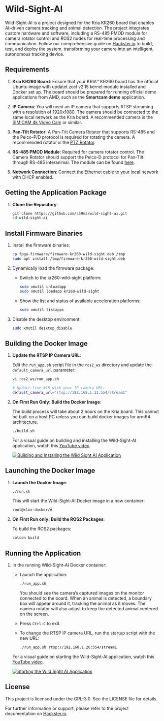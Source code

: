 # Wild-Sight-AI

Wild-Sight-AI is a project designed for the Kria KR260 board that enables AI-driven camera tracking and animal detection. The project integrates custom hardware and software, including a RS-485 PMOD module for camera rotator control and ROS2 nodes for real-time processing and communication. Follow our comprehensive guide on [Hackster.io](https://www.hackster.io/matjaz4/wildsight-ai-real-time-human-wildlife-conflict-detection-ff65fa) to build, test, and deploy the system, transforming your camera into an intelligent, autonomous tracking device.

## Requirements

1. **Kria KR260 Board**: Ensure that your KRIA™ KR260 board has the official Ubuntu image with updatet zocl v2.15 kernel module installed and Docker set up. The board should be prepared for running official demo applications from AMD, such as the **Smartcam demo** application.

2. **IP Camera**: You will need an IP camera that supports RTSP streaming with a resolution of 1920x1080. The camera should be connected to the same local network as the Kria board. A recommended camera is the [SIMICAM 4k Video Cam](https://a.aliexpress.com/_EznpRub) or similar.

3. **Pan-Tilt Rotator**: A Pan-Tilt Camera Rotator that supports RS-485 and the Pelco-P/D protocol is required for rotating the camera. A recommended rotator is the [PTZ Rotator](https://a.aliexpress.com/_EvhGQMB).

4. **RS-485 PMOD Module**: Required for camera rotator control. The Camera Rotator should support the Pelco-D protocol for Pan-Tilt through RS-485 interanimal. The module can be found [here](https://github.com/s59mz/kicad-pmod_rs485).

5. **Network Connection**: Connect the Ethernet cable to your local network with DHCP enabled.

## Getting the Application Package

1. **Clone the Repository**:

    ```bash
    git clone https://github.com/s59mz/wild-sight-ai.git
    cd wild-sight-ai
    ```

## Install Firmware Binaries

1. Install the firmware binaries:

    ```bash
    cp fpga-firmware/firmware-kr260-wild-sight.deb /tmp
    sudo apt install /tmp/firmware-kr260-wild-sight.deb
    ```

2. Dynamically load the firmware package:

    * Switch to the kr260-wild-sight platform:

      ```bash
      sudo xmutil unloadapp
      sudo xmutil loadapp kr260-wild-sight
      ```
    
    * Show the list and status of available acceleration platforms:

      ```bash
      sudo xmutil listapps
      ```

3. Disable the desktop environment:

      ```bash
      sudo xmutil desktop_disable
      ```

## Building the Docker Image

1. **Update the RTSP IP Camera URL**:

    Edit the `run_app.sh` script file in the `ros2_ws` directory and update the `default_camera_url` parameter:

    ```bash
    vi ros2_ws/run_app.sh

    # Update line #18 with your IP camera URL:
    default_camera_url="rtsp://192.168.1.11:554/stream1"
    ```

2. **On First Run Only: Build the Docker Image**:

    The build process will take about 2 hours on the Kria board. This cannot be built on a host PC unless you can build docker images for arm64 architecture.

    ```bash
    ./build.sh
    ```

    For a visual guide on building and installing the Wild-Sight-AI application, watch this [YouTube video](https://www.youtube.com/watch?v=w_0K5YZrkO0).

    [![Building and Installing the Wild Sight AI Application](https://img.youtube.com/vi/w_0K5YZrkO0/hqdefault.jpg)](https://www.youtube.com/watch?v=w_0K5YZrkO0)

## Launching the Docker Image

1. **Launch the Docker Image**:

    ```bash
    ./run.sh
    ```

    This will start the Wild-Sight-AI Docker image in a new container:

    ```bash
    root@xlnx-docker/#
    ```

2. **On First Run only: Build the ROS2 Packages**:

    To build the ROS2 packages:

    ```bash
    colcon build
    ```

## Running the Application

1. In the running Wild-Sight-AI Docker container:

    * Launch the application:

      ```bash
      ./run_app.sh
      ```

      You should see the camera’s captured images on the monitor connected to the board. When an animal is detected, a boundary box will appear around it, tracking the animal as it moves. The camera rotator will also adjust to keep the detected animal centered on the screen.

    * Press `Ctrl-C` to exit.

    * To change the RTSP IP camera URL, run the startup script with the new URL:

      ```bash
      ./run_app.sh rtsp://192.168.1.20:554/stream1
      ```

    For a visual guide on starting the Wild-Sight-AI application, watch this [YouTube video](https://www.youtube.com/watch?v=IakoRX5yPNo).

    [![Starting the Wild Sight AI Application](https://img.youtube.com/vi/IakoRX5yPNo/hqdefault.jpg)](https://www.youtube.com/watch?v=IakoRX5yPNo)

## License

This project is licensed under the GPL-3.0. See the LICENSE file for details.

For further information or support, please refer to the project documentation on [Hackster.io](https://www.hackster.io/matjaz4/wildsight-ai-real-time-human-wildlife-conflict-detection-ff65fa).
